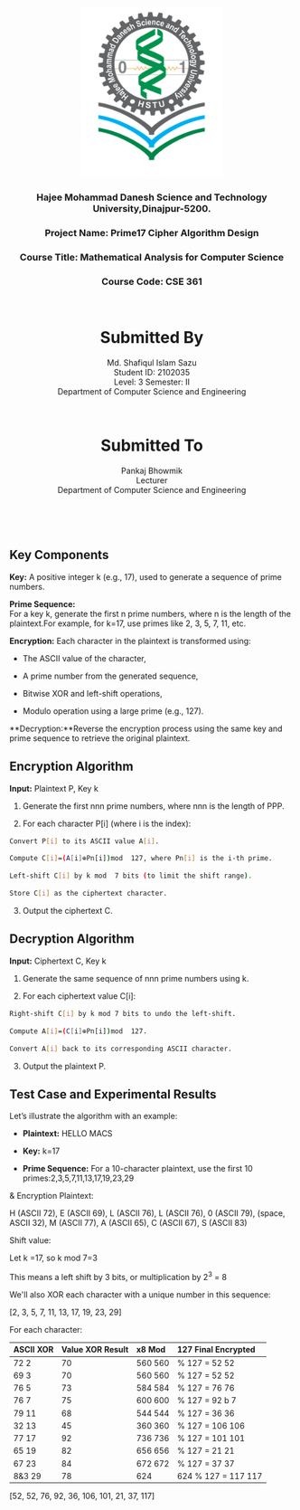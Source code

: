 <p align="center">
  <img src="HSTU_Logo.png" alt="HSTU Logo" width="250" height="300">
</p>

<h3 align="center">
  Hajee Mohammad Danesh Science and Technology University,Dinajpur-5200.
</h3>
<h3 align="center">
Project Name: Prime17 Cipher Algorithm Design
</h3>

<h3 align="center">
  Course Title: Mathematical Analysis for Computer Science
</h3>

<h3 align="center">
  Course Code: CSE 361
</h3>
<br>
<h1 align="center">Submitted By</h1>

 <p align="center">Md. Shafiqul Islam Sazu<br>Student ID: 2102035<br>Level: 3 Semester: II<br>Department of Computer Science and Engineering</p>
 <br>

<h1 align="center">Submitted To</h1>

 <p align="center">Pankaj Bhowmik<br>Lecturer<br>Department of Computer Science and Engineering</p>


<br><br><br>


Key Components
--------------

**Key:**
A positive integer k (e.g., 17), used to generate a sequence of prime numbers.

**Prime Sequence:**  
For a key k, generate the first n prime numbers, where n is the length of the plaintext.For example, for k=17, use primes like 2, 3, 5, 7, 11, etc.

**Encryption:**
Each character in the plaintext is transformed using:

*   The ASCII value of the character,
    
*   A prime number from the generated sequence,
    
*   Bitwise XOR and left-shift operations,
    
*   Modulo operation using a large prime (e.g., 127).
    

**Decryption:**Reverse the encryption process using the same key and prime sequence to retrieve the original plaintext.

Encryption Algorithm
--------------------

**Input:** Plaintext P, Key k

1.  Generate the first nnn prime numbers, where nnn is the length of PPP.
    
2.  For each character P[i] (where i is the index):
   ```sh
   Convert P[i] to its ASCII value A[i].
   ```
   ```sh
   Compute C[i]=(A[i]⊕Pn[i])mod  127, where Pn[i] is the i-th prime.
   ```
   ```sh     
   Left-shift C[i] by k mod  7 bits (to limit the shift range).
   ```
   ```sh   
   Store C[i] as the ciphertext character.
   ``` 
        
3.  Output the ciphertext C.
    

Decryption Algorithm
--------------------

**Input:** Ciphertext C, Key k

1.  Generate the same sequence of nnn prime numbers using k.
    
2.  For each ciphertext value C[i]:
    
  ```sh
  Right-shift C[i] by k mod 7 bits to undo the left-shift.
  ```
  ```sh   
  Compute A[i]=(C[i]⊕Pn[i])mod  127.
  ```
  ```sh   
  Convert A[i] back to its corresponding ASCII character.
  ``` 
        
3.  Output the plaintext P.
    

Test Case and Experimental Results
----------------------------------

Let’s illustrate the algorithm with an example:

*   **Plaintext:** HELLO MACS
    
*   **Key:** k=17
    
*   **Prime Sequence:** For a 10-character plaintext, use the first 10 primes:2,3,5,7,11,13,17,19,23,29

& Encryption Plaintext:

H (ASCII 72), E (ASCII 69), L (ASCII 76), L (ASCII 76), 0 (ASCII 79), (space, ASCII 32), M (ASCII 77), A (ASCII 65), C (ASCII 67), S (ASCII 83)

Shift value:

Let k =17, so k mod 7=3

This means a left shift by 3 bits, or multiplication by 2<sup>3</sup> = 8

We'll also XOR each character with a unique number in this sequence:

[2, 3, 5, 7, 11, 13, 17, 19, 23, 29]

For each character:

|ASCII XOR|Value XOR Result|x8 Mod|127 Final Encrypted|
| :- | :- | :- | :- |
|72 2|70|560 560|% 127 = 52 52|
|69 3|70|560 560|% 127 = 52 52|
|76 5|73|584 584|% 127 = 76 76|
|76 7|75|600 600|% 127 = 92 b 7|
|79 11|68|544 544|% 127 = 36 36|
|32 13|45|360 360|% 127 = 106 106|
|77 17|92|736 736|% 127 = 101 101|
|65 19|82|656 656|% 127 = 21 21|
|67 23|84|672 672|% 127 = 37 37|
|8&3 29|78|624|624 % 127 = 117 117|

[52, 52, 76, 92, 36, 106, 101, 21, 37, 117]

